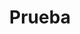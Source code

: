 ---
title: Prueba

# Optional header image (relative to `static/media/` folder).
header: 
  image: "blog-header.jpg"
  caption: "Imagen adaptada de [**inspirexpressmiami**](https://pixabay.com/es/users/inspirexpressmiami-263260/) en [Pixabay](https://pixabay.com/es/)"
---